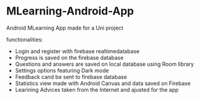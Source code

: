 # MLearning-Android-App

Android MLearning App made for a Uni project

functionalities:
- Login and register with firebase realtimedatabase
- Progress is saved on the firebase database
- Questions and answers are saved on local database using Room library
- Settings options featuring Dark mode
- Feedback cand be sent to firebase database
- Statistics view made with Android Canvas and data saved on Firebase
- Learining Advices taken from the Internet and ajusted for the app
